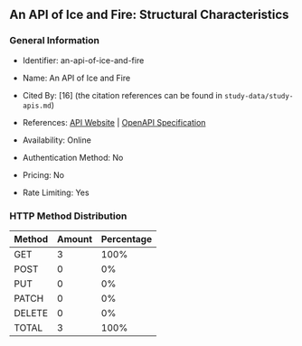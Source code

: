## An API of Ice and Fire: Structural Characteristics

### General Information

- Identifier: an-api-of-ice-and-fire

- Name: An API of Ice and Fire

- Cited By: [16] (the citation references can be found in `study-data/study-apis.md`)

- References: [API Website](https://anapioficeandfire.com) | [OpenAPI Specification](https://www.postman.com/postman/postman-team-collections/documentation/4dugaxo/game-of-thrones)

- Availability: Online

- Authentication Method: No

- Pricing: No

- Rate Limiting: Yes

### HTTP Method Distribution

| Method | Amount | Percentage |
|--------|--------|------------|
| GET | 3 | 100% |
| POST | 0 | 0% |
| PUT | 0 | 0% |
| PATCH | 0 | 0% |
| DELETE | 0 | 0% |
| TOTAL | 3 | 100% |
